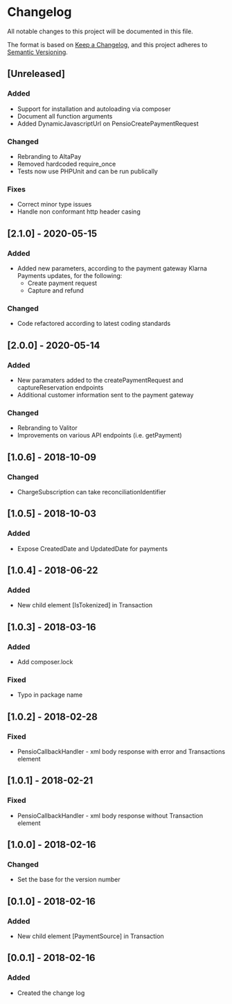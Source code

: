 # Changelog
All notable changes to this project will be documented in this file.

The format is based on [Keep a Changelog](https://keepachangelog.com/en/1.0.0/),
and this project adheres to [Semantic Versioning](https://semver.org/spec/v2.0.0.html).

## [Unreleased]
### Added
- Support for installation and autoloading via composer
- Document all function arguments
- Added DynamicJavascriptUrl on PensioCreatePaymentRequest
### Changed
- Rebranding to AltaPay
- Removed hardcoded require_once
- Tests now use PHPUnit and can be run publically
### Fixes
- Correct minor type issues
- Handle non conformant http header casing

## [2.1.0] - 2020-05-15
### Added
- Added new parameters, according to the payment gateway Klarna Payments updates, for the following:
    - Create payment request
    - Capture and refund
### Changed
- Code refactored according to latest coding standards

## [2.0.0] - 2020-05-14
### Added
- New paramaters added to the createPaymentRequest and captureReservation endpoints
- Additional customer information sent to the payment gateway
### Changed
- Rebranding to Valitor
- Improvements on various API endpoints (i.e. getPayment)

## [1.0.6] - 2018-10-09
### Changed
- ChargeSubscription can take reconciliationIdentifier

## [1.0.5] - 2018-10-03
### Added
- Expose CreatedDate and UpdatedDate for payments

## [1.0.4] - 2018-06-22
### Added
- New child element [IsTokenized] in Transaction

## [1.0.3] - 2018-03-16
### Added
- Add composer.lock
### Fixed
- Typo in package name

## [1.0.2] - 2018-02-28
### Fixed
- PensioCallbackHandler - xml body response with error and Transactions element

## [1.0.1] - 2018-02-21
### Fixed
- PensioCallbackHandler - xml body response without Transaction element

## [1.0.0] - 2018-02-16
### Changed
- Set the base for the version number

## [0.1.0] - 2018-02-16
### Added
- New child element [PaymentSource] in Transaction

## [0.0.1] - 2018-02-16
### Added
- Created the change log
